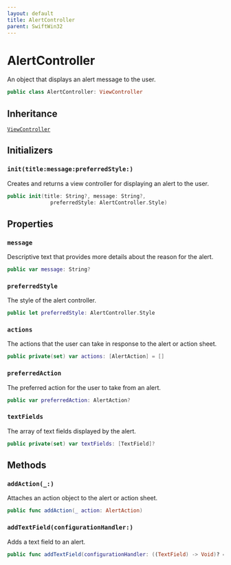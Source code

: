 ```yaml
---
layout: default
title: AlertController
parent: SwiftWin32
---
```

# AlertController

An object that displays an alert message to the user.

``` swift
public class AlertController: ViewController 
```

## Inheritance

[`ViewController`](https://compnerd.github.io/swift-win32/SwiftWin32/ViewController)

## Initializers

### `init(title:message:preferredStyle:)`

Creates and returns a view controller for displaying an alert to the user.

``` swift
public init(title: String?, message: String?,
              preferredStyle: AlertController.Style) 
```

## Properties

### `message`

Descriptive text that provides more details about the reason for the
alert.

``` swift
public var message: String?
```

### `preferredStyle`

The style of the alert controller.

``` swift
public let preferredStyle: AlertController.Style
```

### `actions`

The actions that the user can take in response to the alert or action
sheet.

``` swift
public private(set) var actions: [AlertAction] = []
```

### `preferredAction`

The preferred action for the user to take from an alert.

``` swift
public var preferredAction: AlertAction?
```

### `textFields`

The array of text fields displayed by the alert.

``` swift
public private(set) var textFields: [TextField]?
```

## Methods

### `addAction(_:)`

Attaches an action object to the alert or action sheet.

``` swift
public func addAction(_ action: AlertAction) 
```

### `addTextField(configurationHandler:)`

Adds a text field to an alert.

``` swift
public func addTextField(configurationHandler: ((TextField) -> Void)? = nil) 
```
